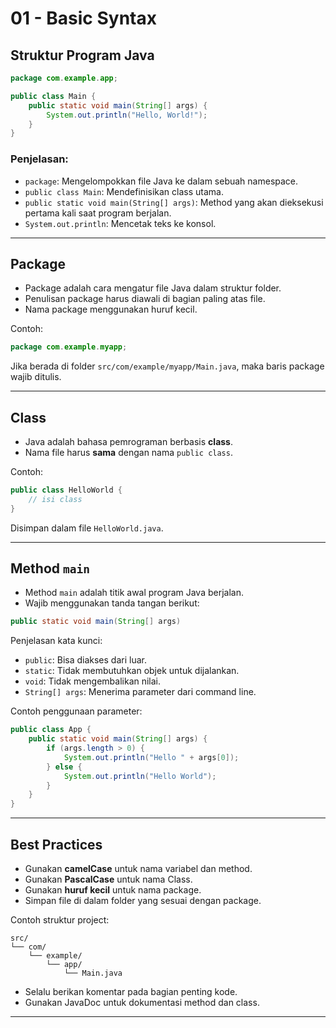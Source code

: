 # 01 - Basic Syntax

## Struktur Program Java

```java
package com.example.app;

public class Main {
    public static void main(String[] args) {
        System.out.println("Hello, World!");
    }
}
```

### Penjelasan:

- `package`: Mengelompokkan file Java ke dalam sebuah namespace.
- `public class Main`: Mendefinisikan class utama.
- `public static void main(String[] args)`: Method yang akan dieksekusi pertama kali saat program berjalan.
- `System.out.println`: Mencetak teks ke konsol.

---

## Package

- Package adalah cara mengatur file Java dalam struktur folder.
- Penulisan package harus diawali di bagian paling atas file.
- Nama package menggunakan huruf kecil.

Contoh:

```java
package com.example.myapp;
```

Jika berada di folder `src/com/example/myapp/Main.java`, maka baris package wajib ditulis.

---

## Class

- Java adalah bahasa pemrograman berbasis **class**.
- Nama file harus **sama** dengan nama `public class`.

Contoh:

```java
public class HelloWorld {
    // isi class
}
```

Disimpan dalam file `HelloWorld.java`.

---

## Method `main`

- Method `main` adalah titik awal program Java berjalan.
- Wajib menggunakan tanda tangan berikut:

```java
public static void main(String[] args)
```

Penjelasan kata kunci:

- `public`: Bisa diakses dari luar.
- `static`: Tidak membutuhkan objek untuk dijalankan.
- `void`: Tidak mengembalikan nilai.
- `String[] args`: Menerima parameter dari command line.

Contoh penggunaan parameter:

```java
public class App {
    public static void main(String[] args) {
        if (args.length > 0) {
            System.out.println("Hello " + args[0]);
        } else {
            System.out.println("Hello World");
        }
    }
}
```

---

## Best Practices

- Gunakan **camelCase** untuk nama variabel dan method.
- Gunakan **PascalCase** untuk nama Class.
- Gunakan **huruf kecil** untuk nama package.
- Simpan file di dalam folder yang sesuai dengan package.

Contoh struktur project:

```
src/
└── com/
    └── example/
        └── app/
            └── Main.java
```

- Selalu berikan komentar pada bagian penting kode.
- Gunakan JavaDoc untuk dokumentasi method dan class.

---
